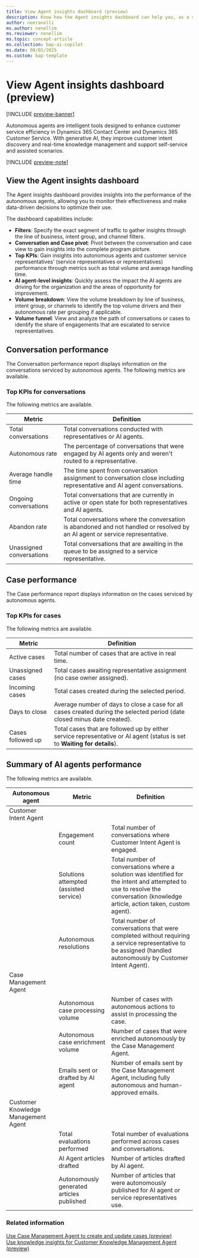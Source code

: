 ```yaml
---
title: View Agent insights dashboard (preview)
description: Know how the Agent insights dashboard can help you, as a supervisor, monitor the performance of the autonomous agents in Dynamics 365 Contact Center and Customer Service.
author: neeranelli
ms.author: nenellim
ms.reviewer: nenellim
ms.topic: concept-article
ms.collection: bap-ai-copilot 
ms.date: 08/01/2025
ms.custom: bap-template
---
```


# View Agent insights dashboard (preview)

[!INCLUDE [preview-banner](~/../shared-content/shared/preview-includes/preview-banner.md)]

Autonomous agents are intelligent tools designed to enhance customer service efficiency in Dynamics 365 Contact Center and Dynamics 365 Customer Service. With generative AI, they improve customer intent discovery and real-time knowledge management and support self-service and assisted scenarios.

[!INCLUDE [preview-note](~/../shared-content/shared/preview-includes/preview-note-d365.md)]

## View the Agent insights dashboard

The Agent insights dashboard provides insights into the performance of the autonomous agents, allowing you to monitor their effectiveness and make data-driven decisions to optimize their use.

The dashboard capabilities include:

- **Filters**: Specify the exact segment of traffic to gather insights through the line of business, intent group, and channel filters.
- **Conversation and Case pivot**: Pivot between the conversation and case view to gain insights into the complete program picture.
- **Top KPIs**: Gain insights into autonomous agents and customer service representatives' (service representatives or representatives) performance through metrics such as total volume and average handling time.
- **AI agent-level insights**: Quickly assess the impact the AI agents are driving for the organization and the areas of opportunity for improvement.
- **Volume breakdown**: View the volume breakdown by line of business, intent group, or channels to identify the top volume drivers and their autonomous rate per grouping if applicable.
- **Volume funnel**: View and analyze the path of conversations or cases to identify the share of engagements that are escalated to service representatives.

## Conversation performance

The Conversation performance report displays information on the conversations serviced by autonomous agents. The following metrics are available.

### Top KPIs for conversations

The following metrics are available.

| Metric                   | Definition                                                                                                         |
|--------------------------|--------------------------------------------------------------------------------------------------------------------|
| Total conversations      | Total conversations conducted with representatives or AI agents.                                                   |
| Autonomous rate          | The percentage of conversations that were engaged by AI agents only and weren't routed to a representative.        |
| Average handle time      | The time spent from conversation assignment to conversation close including representative and AI agent conversations. |
| Ongoing conversations    | Total conversations that are currently in active or open state for both representatives and AI agents.              |
| Abandon rate             | Total conversations where the conversation is abandoned and not handled or resolved by an AI agent or service representative. |
| Unassigned conversations | Total conversations that are awaiting in the queue to be assigned to a service representative.                      |

## Case performance

The Case performance report displays information on the cases serviced by autonomous agents.

### Top KPIs for cases

The following metrics are available.

| Metric                | Definition                                                                                                                |
|-----------------------|---------------------------------------------------------------------------------------------------------------------------|
| Active cases          | Total number of cases that are active in real time.                                                                       |
| Unassigned cases      | Total cases awaiting representative assignment (no case owner assigned).                                                   |
| Incoming cases        | Total cases created during the selected period.                                                                   |
| Days to close         | Average number of days to close a case for all cases created during the selected period (date closed minus date created). |
| Cases followed up     | Total cases that are followed up by either service representative or AI agent (status is set to **Waiting for details**).                              |

## Summary of AI agents performance

The following metrics are available.

| Autonomous agent| Metric  | Definition    |
|-----------------|-------|-----------------|
| Customer Intent Agent |                 | |
| | Engagement count                      | Total number of conversations where Customer Intent Agent is engaged. |
| | Solutions attempted (assisted service)| Total number of conversations where a solution was identified for the intent and attempted to use to resolve the conversation (knowledge article, action taken, custom agent). |
| |Autonomous resolutions                 | Total number of conversations that were completed without requiring a service representative to be assigned (handled autonomously by Customer Intent Agent). |
| Case Management Agent |                 | |
| | Autonomous case processing volume     | Number of cases with autonomous actions to assist in processing the case. |
| | Autonomous case enrichment volume     | Number of cases that were enriched autonomously by the Case Management Agent. |
| | Emails sent or drafted by AI agent    | Number of emails sent by the Case Management Agent, including fully autonomous and human-approved emails. |
| Customer Knowledge Management Agent |   | |
| | Total evaluations performed           | Total number of evaluations performed across cases and conversations. |
| | AI Agent articles drafted       | Number of articles drafted by AI agent.|
| | Autonomously generated articles published | Number of articles that were autonomously published for AI agent or service representatives use. |

### Related information

[Use Case Management Agent to create and update cases (preview)](/dynamics365/customer-service/use/use-case-creation-agent)  
[Use knowledge insights for Customer Knowledge Management Agent (preview)](/dynamics365/customer-service/use/admin-km-agent-insights)  
